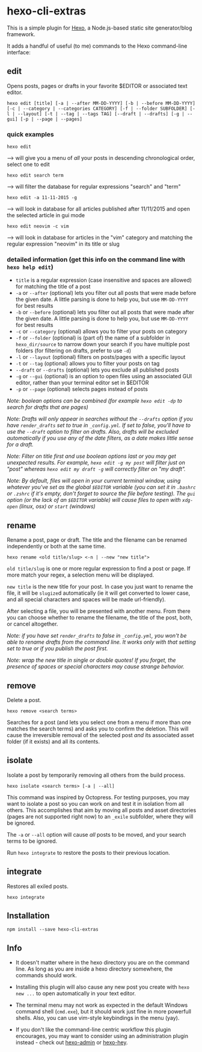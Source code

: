 # hexo-cli-extras

This is a simple plugin for [Hexo](https://github.com/hexojs/hexo), a Node.js-based static site generator/blog framework.

It adds a handful of useful (to me) commands to the Hexo command-line interface:

## edit

Opens posts, pages or drafts in your favorite $EDITOR or associated text editor.

```
hexo edit [title] [-a | --after MM-DD-YYYY] [-b | --before MM-DD-YYYY] [-c | --category | --categories CATEGORY] [-f | --folder SUBFOLDER] [-l | --layout] [-t | --tag | --tags TAG] [--draft | --drafts] [-g | --gui] [-p | --page | --pages]
```

### quick examples

```
hexo edit
```
--> will give you a menu of *all* your posts in descending chronological order, select one to edit

```
hexo edit search term
```
--> will filter the database for regular expressions "search" and "term"

```
hexo edit -a 11-11-2015 -g
```
--> will look in database for all articles published after 11/11/2015 and open the selected article in gui mode

```
hexo edit neovim -c vim
```
--> will look in database for articles in the "vim" category and matching the regular expression "neovim" in its title or slug

### detailed information (get this info on the command line with `hexo help edit`)

- `title` is a regular expression (case insensitive and spaces are allowed) for matching the title of a post
- `-a` or `--after` (optional) lets you filter out all posts that were made before the given date. A little parsing is done to help you, but use `MM-DD-YYYY` for best results
- `-b` or `--before` (optional) lets you filter out all posts that were made after the given date. A little parsing is done to help you, but use `MM-DD-YYYY` for best results
- `-c` or `--category` (optional) allows you to filter your posts on category
- `-f` or `--folder` (optional) is (part of) the name of a subfolder in `hexo_dir/source` to narrow down your search if you have multiple post folders (for filtering on drafts, prefer to use `-d`)
- `-l` or `--layout` (optional) filters on posts/pages with a specific layout
- `-t` or `--tag` (optional) allows you to filter your posts on tag
- `--draft` or `--drafts` (optional) lets you exclude all published posts
- `-g` or `--gui` (optional) is an option to open files using an associated GUI editor, rather than your terminal editor set in $EDITOR
- `-p` or `--page` (optional) selects pages instead of posts


*Note: boolean options can be combined (for example `hexo edit -dp` to search for drafts that are pages)*

*Note: Drafts will only appear in searches without the `--drafts` option if you have `render_drafts` set to true in `_config.yml`. If set to false, you'll have to use the `--draft` option to filter on drafts. Also, drafts will be excluded automatically if you use any of the date filters, as a date makes little sense for a draft.*

*Note: Filter on title first and use boolean options last or you may get unexpected results. For example, `hexo edit -g my post` will filter just on "post" whereas `hexo edit my draft -g` will correctly filter on "my draft".*

*Note: By default, files will open in your current terminal window, using whatever you've set as the global `$EDITOR` variable (you can set it in `.bashrc` or `.zshrc` if it's empty, don't forget to source the file before testing). The `gui` option (or the lack of an `$EDITOR` variable) will cause files to open with `xdg-open` (linux, osx) or `start` (windows)*

## rename

Rename a post, page or draft. The title and the filename can be renamed independently or both at the same time.

```
hexo rename <old title/slug> <-n | --new "new title">
```

`old title/slug` is one or more regular expression to find a post or page. If more match your regex, a selection menu will be displayed.

`new title` is the new title for your post. In case you just want to rename the file, it will be `slugize`d automatically (ie it will get converted to lower case, and all special characters and spaces will be made url-friendly).

After selecting a file, you will be presented with another menu. From there you can choose whether to rename the filename, the title of the post, both, or cancel altogether.

*Note: if you have set `render_drafts` to false in `_config.yml`, you won't be able to rename drafts from the command line. It works only with that setting set to true or if you publish the post first.*

*Note: wrap the new title in single or double quotes! If you forget, the presence of spaces or special characters may cause strange behavior.*


## remove

Delete a post.

```
hexo remove <search terms>
```

Searches for a post (and lets you select one from a menu if more than one matches the search terms) and asks you to confirm the deletion. This will cause the irreversible removal of the selected post *and* its associated asset folder (if it exists) and all its contents.

## isolate

Isolate a post by temporarily removing all others from the build process.

```
hexo isolate <search terms> [-a | --all]
```

This command was inspired by Octopress. For testing purposes, you may want to isolate a post so you can work on and test it in isolation from all others. This accomplishes that aim by moving all posts and asset directories (pages are not supported right now) to an `_exile` subfolder, where they will be ignored.

The `-a` or `--all` option will cause *all* posts to be moved, and your search terms to be ignored.

Run `hexo integrate` to restore the posts to their previous location.

## integrate

Restores all exiled posts.

```
hexo integrate
```

## Installation

```
npm install --save hexo-cli-extras
```

## Info

- It doesn't matter where in the hexo directory you are on the command line. As long as you are inside a hexo directory somewhere, the commands should work.

- Installing this plugin will also cause any new post you create with `hexo new ...` to open automatically in your text editor.

- The terminal menu may not work as expected in the default Windows command shell (`cmd.exe`), but it should work just fine in more powerfull shells. Also, you can use vim-style keybindings in the menu (yay).

- If you don't like the command-line centric workflow this plugin encourages, you may want to consider using an administration plugin instead - check out [hexo-admin](https://github.com/jaredly/hexo-admin) or [hexo-hey](https://github.com/nihgwu/hexo-hey).
